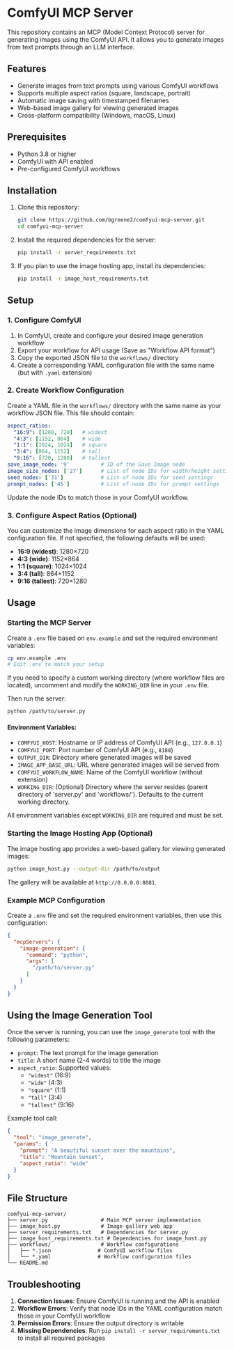 # ComfyUI MCP Server

This repository contains an MCP (Model Context Protocol) server for generating images using the ComfyUI API. It allows you to generate images from text prompts through an LLM interface.

## Features

- Generate images from text prompts using various ComfyUI workflows
- Supports multiple aspect ratios (square, landscape, portrait)
- Automatic image saving with timestamped filenames
- Web-based image gallery for viewing generated images
- Cross-platform compatibility (Windows, macOS, Linux)

## Prerequisites

- Python 3.8 or higher
- ComfyUI with API enabled
- Pre-configured ComfyUI workflows

## Installation

1. Clone this repository:
   ```bash
   git clone https://github.com/bgreene2/comfyui-mcp-server.git
   cd comfyui-mcp-server
   ```

2. Install the required dependencies for the server:
   ```bash
   pip install -r server_requirements.txt
   ```

3. If you plan to use the image hosting app, install its dependencies:
   ```bash
   pip install -r image_host_requirements.txt
   ```

## Setup

### 1. Configure ComfyUI

1. In ComfyUI, create and configure your desired image generation workflow
2. Export your workflow for API usage (Save as "Workflow API format")
3. Copy the exported JSON file to the `workflows/` directory
4. Create a corresponding YAML configuration file with the same name (but with `.yaml` extension)

### 2. Create Workflow Configuration

Create a YAML file in the `workflows/` directory with the same name as your workflow JSON file. This file should contain:

```yaml
aspect_ratios:
  "16:9": [1280, 720]   # widest
  "4:3": [1152, 864]    # wide
  "1:1": [1024, 1024]   # square
  "3:4": [864, 1152]    # tall
  "9:16": [720, 1280]   # tallest
save_image_node: '9'          # ID of the Save Image node
image_size_nodes: ['27']      # List of node IDs for width/height settings
seed_nodes: ['31']            # List of node IDs for seed settings
prompt_nodes: ['45']          # List of node IDs for prompt settings
```

Update the node IDs to match those in your ComfyUI workflow.

### 3. Configure Aspect Ratios (Optional)

You can customize the image dimensions for each aspect ratio in the YAML configuration file. If not specified, the following defaults will be used:
- **16:9 (widest)**: 1280×720
- **4:3 (wide)**: 1152×864
- **1:1 (square)**: 1024×1024
- **3:4 (tall)**: 864×1152
- **9:16 (tallest)**: 720×1280

## Usage

### Starting the MCP Server

Create a `.env` file based on `env.example` and set the required environment variables:

```bash
cp env.example .env
# Edit .env to match your setup
```

If you need to specify a custom working directory (where workflow files are located), uncomment and modify the `WORKING_DIR` line in your `.env` file.

Then run the server:

```bash
python /path/to/server.py
```

#### Environment Variables:

- `COMFYUI_HOST`: Hostname or IP address of ComfyUI API (e.g., `127.0.0.1`)
- `COMFYUI_PORT`: Port number of ComfyUI API (e.g., `8188`)
- `OUTPUT_DIR`: Directory where generated images will be saved
- `IMAGE_APP_BASE_URL`: URL where generated images will be served from
- `COMFYUI_WORKFLOW_NAME`: Name of the ComfyUI workflow (without extension)
- `WORKING_DIR`: (Optional) Directory where the server resides (parent directory of 'server.py' and 'workflows/'). Defaults to the current working directory.

All environment variables except `WORKING_DIR` are required and must be set.

### Starting the Image Hosting App (Optional)

The image hosting app provides a web-based gallery for viewing generated images:

```bash
python image_host.py --output-dir /path/to/output
```

The gallery will be available at `http://0.0.0.0:8081`.

### Example MCP Configuration

Create a `.env` file and set the required environment variables, then use this configuration:

```json
{
  "mcpServers": {
    "image-generation": {
      "command": "python",
      "args": [
        "/path/to/server.py"
      ]
    }
  }
}
```

## Using the Image Generation Tool

Once the server is running, you can use the `image_generate` tool with the following parameters:

- `prompt`: The text prompt for the image generation
- `title`: A short name (2-4 words) to title the image
- `aspect_ratio`: Supported values:
  - `"widest"` (16:9)
  - `"wide"` (4:3)
  - `"square"` (1:1)
  - `"tall"` (3:4)
  - `"tallest"` (9:16)

Example tool call:
```json
{
  "tool": "image_generate",
  "params": {
    "prompt": "A beautiful sunset over the mountains",
    "title": "Mountain Sunset",
    "aspect_ratio": "wide"
  }
}
```

## File Structure

```
comfyui-mcp-server/
├── server.py                 # Main MCP server implementation
├── image_host.py             # Image gallery web app
├── server_requirements.txt   # Dependencies for server.py
├── image_host_requirements.txt # Dependencies for image_host.py
├── workflows/                # Workflow configurations
│   ├── *.json               # ComfyUI workflow files
│   └── *.yaml               # Workflow configuration files
└── README.md
```

## Troubleshooting

1. **Connection Issues**: Ensure ComfyUI is running and the API is enabled
2. **Workflow Errors**: Verify that node IDs in the YAML configuration match those in your ComfyUI workflow
3. **Permission Errors**: Ensure the output directory is writable
4. **Missing Dependencies**: Run `pip install -r server_requirements.txt` to install all required packages

